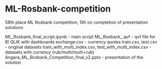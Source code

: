 # ML-Rosbank-competition
58th place ML Rosbank competition, 5th on comptetion of presentation solutions

ML_Rosbank_final_script.ipynb - main script
ML_Rosbank_.qvf - qvf file for BI QLIK with dashboards
exchange.csv - currency quotes
train.csv, test.csv - original datasets
train_with_multi_index.csv, test_with_multi_index.csv - datasets with currency (rub/multi/multi+rub)
Angara_ML_Rosbank_Competition_final_v2.pptx - presentation of the solution
